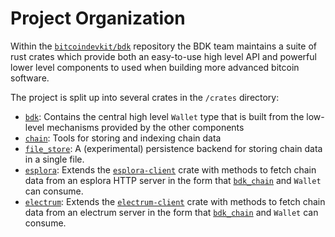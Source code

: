 # Project Organization

Within the [`bitcoindevkit/bdk`][bitcoindevkit/bdk] repository the BDK team maintains
a suite of rust crates which provide both an easy-to-use high level API
and powerful lower level components to used when building more advanced bitcoin software.

The project is split up into several crates in the `/crates` directory:

- [`bdk`][bitcoindevkit/bdk]: Contains the central high level `Wallet` type
   that is built from the low-level mechanisms provided by the other components
- [`chain`][bitcoindevkit/bdk]: Tools for storing and indexing chain data
- [`file_store`][bitcoindevkit/bdk]: A (experimental) persistence backend for storing chain data in a single file.
- [`esplora`][bitcoindevkit/bdk]: Extends the [`esplora-client`][esplora-client]
   crate with methods to fetch chain data from an esplora HTTP server in the form that
   [`bdk_chain`][bitcoindevkit/bdk] and `Wallet` can consume.
- [`electrum`][bitcoindevkit/bdk]: Extends the [`electrum-client`][electrum-client]
   crate with methods to fetch chain data from an electrum server in the form that
   [`bdk_chain`][bitcoindevkit/bdk] and `Wallet` can consume.

[bitcoindevkit/bdk]: https://github.com/bitcoindevkit/bdk
[esplora-client]: https://docs.rs/esplora-client/
[electrum-client]: https://docs.rs/electrum-client/
[bdk_chain]: https://docs.rs/bdk-chain/
